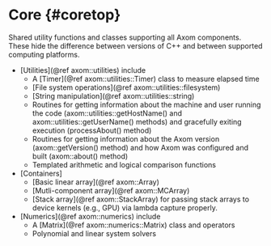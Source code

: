 Core {#coretop}
=============================

Shared utility functions and classes supporting all Axom components.
These hide the difference between versions of C++ and between supported computing platforms.

- [Utilities](@ref axom::utilities) include
  - A [Timer](@ref axom::utilities::Timer) class to measure elapsed time
  - [File system operations](@ref axom::utilities::filesystem)
  - [String manipulation](@ref axom::utilities::string) 
  - Routines for getting information about the machine and user running the code (axom::utilities::getHostName() and axom::utilities::getUserName() methods) and gracefully exiting execution (processAbout() method)
  - Routines for getting information about the Axom version (axom::getVersion() method) and how Axom was configured and built (axom::about() method)
  - Templated arithmetic and logical comparison functions
- [Containers]
  - [Basic linear array](@ref axom::Array)
  - [Mutli-component array](@ref axom::MCArray)
  - [Stack array](@ref axom::StackArray) for passing stack arrays to device kernels (e.g., GPU) via lambda capture properly.
- [Numerics](@ref axom::numerics) include
  - A [Matrix](@ref axom::numerics::Matrix) class and operators
  - Polynomial and linear system solvers
